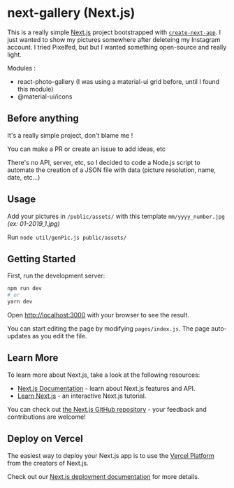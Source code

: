 # next-gallery (Next.js)

This is a really simple [Next.js](https://nextjs.org/) project bootstrapped with [`create-next-app`](https://github.com/vercel/next.js/tree/canary/packages/create-next-app).
I just wanted to show my pictures somewhere after deleteing my Instagram account. I tried Pixelfed, but but I wanted something open-source and really light. 

Modules :
- react-photo-gallery (I was using a material-ui grid before, until I found this module)
- @material-ui/icons


## Before anything

It's a really simple project, don't blame me !

You can make a PR or create an issue to add ideas, etc

There's no API, server, etc, so I decided to code a Node.js script to automate the creation of a JSON file with data (picture resolution, name, date, etc...)


## Usage

Add your pictures in `/public/assets/` with this template `mm/yyyy_number.jpg` *(ex: 01-2019_1.jpg)*

Run `node util/genPic.js public/assets/`

## Getting Started

First, run the development server:

```bash
npm run dev
# or
yarn dev
```

Open [http://localhost:3000](http://localhost:3000) with your browser to see the result.

You can start editing the page by modifying `pages/index.js`. The page auto-updates as you edit the file.

## Learn More

To learn more about Next.js, take a look at the following resources:

- [Next.js Documentation](https://nextjs.org/docs) - learn about Next.js features and API.
- [Learn Next.js](https://nextjs.org/learn) - an interactive Next.js tutorial.

You can check out [the Next.js GitHub repository](https://github.com/vercel/next.js/) - your feedback and contributions are welcome!

## Deploy on Vercel

The easiest way to deploy your Next.js app is to use the [Vercel Platform](https://vercel.com/import?utm_medium=default-template&filter=next.js&utm_source=create-next-app&utm_campaign=create-next-app-readme) from the creators of Next.js.

Check out our [Next.js deployment documentation](https://nextjs.org/docs/deployment) for more details.
